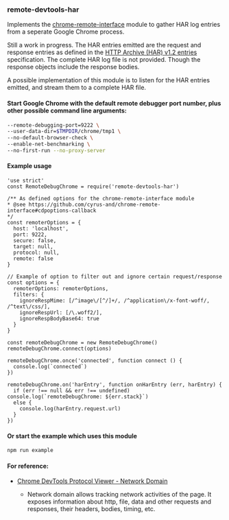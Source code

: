 ### remote-devtools-har

Implements the [chrome-remote-interface](https://github.com/cyrus-and/chrome-remote-interface) module to gather HAR log entries from a seperate Google Chrome process.

Still a work in progress. The HAR entries emitted are the request and response entries as defined in the [HTTP Archive (HAR) v1.2 entries](https://github.com/ahmadnassri/har-spec/blob/master/versions/1.2.md#entries) specification. The complete HAR log file is not provided. Though the response objects include the response bodies.

A possible implementation of this module is to listen for the HAR entries emitted, and stream them to a complete HAR file.

#### Start Google Chrome with the default remote debugger port number, plus other possible command line arguments:

```bash
--remote-debugging-port=9222 \
--user-data-dir=$TMPDIR/chrome/tmp1 \
--no-default-browser-check \
--enable-net-benchmarking \
--no-first-run --no-proxy-server
```

#### Example usage
```
'use strict'
const RemoteDebugChrome = require('remote-devtools-har')

/** As defined options for the chrome-remote-interface module
* @see https://github.com/cyrus-and/chrome-remote-interface#cdpoptions-callback
*/
const remoterOptions = {
  host: 'localhost',
  port: 9222,
  secure: false,
  target: null,
  protocol: null,
  remote: false
}

// Example of option to filter out and ignore certain request/response
const options = {
  remoterOptions: remoterOptions,
  filters: {
    ignoreRespMime: [/^image\/[^/]+/, /^application\/x-font-woff/, /^text\/css/],
    ignoreRespUrl: [/\.woff2/],
    ignoreRespBodyBase64: true
  }
}

const remoteDebugChrome = new RemoteDebugChrome()
remoteDebugChrome.connect(options)

remoteDebugChrome.once('connected', function connect () {
  console.log(`connected`)
})

remoteDebugChrome.on('harEntry', function onHarEntry (err, harEntry) {
  if (err !== null && err !== undefined) console.log(`remoteDebugChrome: ${err.stack}`)
  else {
    console.log(harEntry.request.url)
  }
})
```

#### Or start the example which uses this module
```bash
npm run example
```

#### For reference:
* [Chrome DevTools Protocol Viewer - Network Domain](https://chromedevtools.github.io/devtools-protocol/tot/Network)

  * Network domain allows tracking network activities of the page. It exposes information about http, file, data and other requests and responses, their headers, bodies, timing, etc. 
